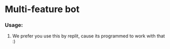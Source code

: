 # Multi-feature bot
### Usage:
1. We prefer you use this by replit, cause its programmed to work with that :)
